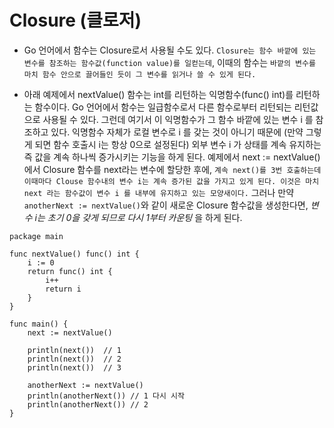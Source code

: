 # Closure (클로저)

- Go 언어에서 함수는 Closure로서 사용될 수도 있다. `Closure는 함수 바깥에 있는 변수를 참조하는 함수값(function value)를 일컫는데`, 이때의 함수는 `바깥의 변수를 마치 함수 안으로 끌어들인 듯이 그 변수를 읽거나 쓸 수 있게 된다.`

- 아래 예제에서 nextValue() 함수는 int를 리턴하는 익명함수(func() int)를 리턴하는 함수이다. Go 언어에서 함수는 일급함수로서 다른 함수로부터 리턴되는 리턴값으로 사용될 수 있다. 그런데 여기서 이 익명함수가 그 함수 바깥에 있는 변수 i 를 참조하고 있다. 익명함수 자체가 로컬 변수로 i 를 갖는 것이 아니기 때문에 (만약 그렇게 되면 함수 호출시 i는 항상 0으로 설정된다) 외부 변수 i 가 상태를 계속 유지하는 즉 값을 계속 하나씩 증가시키는 기능을 하게 된다.
예제에서 next := nextValue() 에서 Closure 함수를 next라는 변수에 할당한 후에, `계속 next()를 3번 호출하는데 이때마다 Clouse 함수내의 변수 i는 계속 증가된 값을 가지고 있게 된다. 이것은 마치 next 라는 함수값이 변수 i 를 내부에 유지하고 있는 모양새이다.` 그러나 만약 `anotherNext := nextValue()`와 같이 새로운 Closure 함수값을 생성한다면, _변수 i는 초기 0을 갖게 되므로 다시 1부터 카운팅_ 을 하게 된다.

```
package main
 
func nextValue() func() int {
    i := 0
    return func() int {
        i++
        return i
    }
}
 
func main() {
    next := nextValue()
 
    println(next())  // 1
    println(next())  // 2
    println(next())  // 3
 
    anotherNext := nextValue()
    println(anotherNext()) // 1 다시 시작
    println(anotherNext()) // 2
}
```